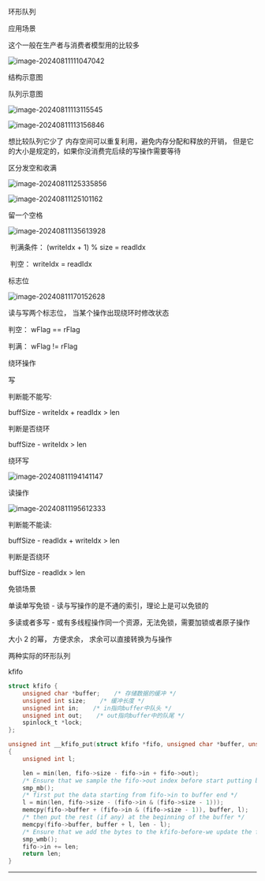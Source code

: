环形队列

应用场景

这个一般在生产者与消费者模型用的比较多

![image-20240811111047042](http://fmw197229.top/img/image-20240811111047042.png)



结构示意图

队列示意图

![image-20240811113115545](http://fmw197229.top/img/image-20240811113115545.png)

![image-20240811113156846](http://fmw197229.top/img/image-20240811113156846.png)



想比较队列它少了 内存空间可以重复利用，避免内存分配和释放的开销， 但是它的大小是规定的，如果你没消费完后续的写操作需要等待



区分发空和收满

![image-20240811125335856](http://fmw197229.top/img/image-20240811125335856.png)



![image-20240811125101162](http://fmw197229.top/img/image-20240811125101162.png)



留一个空格

![image-20240811135613928](http://fmw197229.top/img/image-20240811135613928.png)



​	判满条件： (writeIdx + 1) % size = readIdx

​	判空： writeIdx = readIdx



标志位

![image-20240811170152628](http://fmw197229.top/img/image-20240811170152628.png)



读与写两个标志位， 当某个操作出现绕环时修改状态

判空： wFlag == rFlag

判满： wFlag != rFlag



绕环操作

写

判断能不能写:

  buffSize - writeIdx + readIdx > len

判断是否绕环

buffSize - writeIdx > len

绕环写

![image-20240811194141147](http://fmw197229.top/img/image-20240811194141147.png)

读操作

![image-20240811195612333](http://fmw197229.top/img/image-20240811195612333.png)

判断能不能读:

  buffSize - readIdx + writeIdx  > len

判断是否绕环

buffSize - readIdx > len



免锁场景

单读单写免锁  - 读与写操作的是不通的索引，理论上是可以免锁的

多读或者多写 - 或有多线程操作同一个资源，无法免锁，需要加锁或者原子操作



大小 2 的幂， 方便求余， 求余可以直接转换为与操作





两种实际的环形队列

kfifo 

```c
struct kfifo {
    unsigned char *buffer;    /* 存储数据的缓冲 */
    unsigned int size;    /* 缓冲长度 */
    unsigned int in;    /* in指向buffer中队头 */
    unsigned int out;    /* out指向buffer中的队尾 */
    spinlock_t *lock;
};
```



```c
unsigned int __kfifo_put(struct kfifo *fifo, unsigned char *buffer, unsigned int len)
{
    unsigned int l;

    len = min(len, fifo->size - fifo->in + fifo->out);
    /* Ensure that we sample the fifo->out index before start putting bytes into the kfifo. */
    smp_mb(); 
    /* first put the data starting from fifo->in to buffer end */
    l = min(len, fifo->size - (fifo->in & (fifo->size - 1)));
    memcpy(fifo->buffer + (fifo->in & (fifo->size - 1)), buffer, l);
    /* then put the rest (if any) at the beginning of the buffer */
    memcpy(fifo->buffer, buffer + l, len - l);
    /* Ensure that we add the bytes to the kfifo-before-we update the fifo->in index. */
    smp_wmb();
    fifo->in += len;
    return len;
}
```







---

